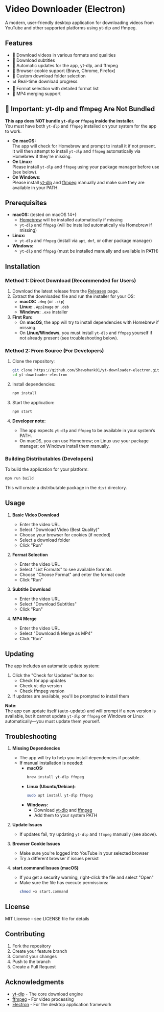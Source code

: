 # Video Downloader (Electron)

A modern, user-friendly desktop application for downloading videos from YouTube and other supported platforms using yt-dlp and ffmpeg.

## Features

- 🎥 Download videos in various formats and qualities
- 📝 Download subtitles
- 🔄 Automatic updates for the app, yt-dlp, and ffmpeg
- 🍪 Browser cookie support (Brave, Chrome, Firefox)
- 📂 Custom download folder selection
- 📊 Real-time download progress
- 🎯 Format selection with detailed format list
- 🔄 MP4 merging support

## 🚩 Important: yt-dlp and ffmpeg Are Not Bundled

**This app does NOT bundle `yt-dlp` or `ffmpeg` inside the installer.**  
You must have both `yt-dlp` and `ffmpeg` installed on your system for the app to work.

- **On macOS:**  
  The app will check for Homebrew and prompt to install it if not present. It will then attempt to install `yt-dlp` and `ffmpeg` automatically via Homebrew if they're missing.
- **On Linux:**  
  Please install `yt-dlp` and `ffmpeg` using your package manager before use (see below).
- **On Windows:**  
  Please install [yt-dlp](https://github.com/yt-dlp/yt-dlp#installation) and [ffmpeg](https://ffmpeg.org/download.html) manually and make sure they are available in your PATH.

## Prerequisites

- **macOS:** (tested on macOS 14+)
  - [Homebrew](https://brew.sh/) will be installed automatically if missing
  - `yt-dlp` and `ffmpeg` (will be installed automatically via Homebrew if missing)
- **Linux:**  
  - `yt-dlp` and `ffmpeg` (install via `apt`, `dnf`, or other package manager)
- **Windows:**  
  - `yt-dlp` and `ffmpeg` (must be installed manually and available in PATH)

## Installation

### Method 1: Direct Download (Recommended for Users)

1. Download the latest release from the [Releases](https://github.com/Shawshank01/yt-downloader-electron/releases) page.
2. Extract the downloaded file and run the installer for your OS:
    - **macOS:** `.dmg` (or `.zip`)
    - **Linux:** `.AppImage` or `.deb`
    - **Windows:** `.exe` installer
3. **First Run:**
    - On **macOS**, the app will try to install dependencies with Homebrew if missing.
    - On **Linux/Windows**, you must install `yt-dlp` and `ffmpeg` yourself if not already present (see troubleshooting below).

### Method 2: From Source (For Developers)

1. Clone the repository:
   ```bash
   git clone https://github.com/Shawshank01/yt-downloader-electron.git
   cd yt-downloader-electron
   ```

2. Install dependencies:
   ```bash
   npm install
   ```

3. Start the application:
   ```bash
   npm start
   ```

4. **Developer note:**  
   - The app expects `yt-dlp` and `ffmpeg` to be available in your system’s PATH.
   - On macOS, you can use Homebrew; on Linux use your package manager; on Windows install them manually.

### Building Distributables (Developers)

To build the application for your platform:
```bash
npm run build
```
This will create a distributable package in the `dist` directory.

## Usage

1. **Basic Video Download**
   - Enter the video URL
   - Select "Download Video (Best Quality)"
   - Choose your browser for cookies (if needed)
   - Select a download folder
   - Click "Run"

2. **Format Selection**
   - Enter the video URL
   - Select "List Formats" to see available formats
   - Choose "Choose Format" and enter the format code
   - Click "Run"

3. **Subtitle Download**
   - Enter the video URL
   - Select "Download Subtitles"
   - Click "Run"

4. **MP4 Merge**
   - Enter the video URL
   - Select "Download & Merge as MP4"
   - Click "Run"

## Updating

The app includes an automatic update system:

1. Click the "Check for Updates" button to:
   - Check for app updates
   - Check yt-dlp version
   - Check ffmpeg version
2. If updates are available, you'll be prompted to install them

**Note:**  
The app can update itself (auto-update) and will prompt if a new version is available, but it cannot update `yt-dlp` or `ffmpeg` on Windows or Linux automatically—you must update them yourself.

## Troubleshooting

1. **Missing Dependencies**
   - The app will try to help you install dependencies if possible.
   - If manual installation is needed:
     - **macOS:**  
       ```bash
       brew install yt-dlp ffmpeg
       ```
     - **Linux (Ubuntu/Debian):**  
       ```bash
       sudo apt install yt-dlp ffmpeg
       ```
     - **Windows:**  
       - Download [yt-dlp](https://github.com/yt-dlp/yt-dlp#installation) and [ffmpeg](https://ffmpeg.org/download.html)
       - Add them to your system PATH

2. **Update Issues**
   - If updates fail, try updating `yt-dlp` and `ffmpeg` manually (see above).

3. **Browser Cookie Issues**
   - Make sure you're logged into YouTube in your selected browser
   - Try a different browser if issues persist

4. **start.command Issues (macOS)**
   - If you get a security warning, right-click the file and select "Open"
   - Make sure the file has execute permissions:
     ```bash
     chmod +x start.command
     ```

## License

MIT License - see LICENSE file for details

## Contributing

1. Fork the repository
2. Create your feature branch
3. Commit your changes
4. Push to the branch
5. Create a Pull Request

## Acknowledgments

- [yt-dlp](https://github.com/yt-dlp/yt-dlp) - The core download engine
- [ffmpeg](https://ffmpeg.org/) - For video processing
- [Electron](https://www.electronjs.org/) - For the desktop application framework
